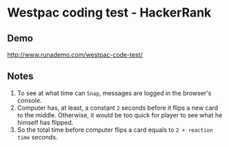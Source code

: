 # Westpac coding test - HackerRank

## Demo

http://www.runademo.com/westpac-code-test/

## Notes

1. To see at what time can `Snap`, messages are logged in the browser's console.
1. Computer has, at least, a constant `2` seconds before it flips a new card to the middle. Otherwise, it would be too quick for player to see what he himself has flipped.
1. So the total time before computer flips a card equals to `2 + reaction time` seconds.

